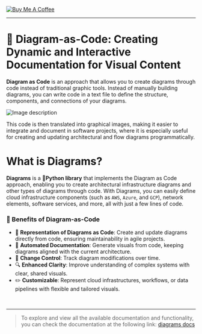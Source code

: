 [![Buy Me A Coffee](https://img.shields.io/badge/Buy%20Me%20A%20Coffee-support%20my%20work-FFDD00?style=flat&labelColor=101010&logo=buy-me-a-coffee&logoColor=white)](https://www.buymeacoffee.com/r0mymendez)

---

# 🎨 Diagram-as-Code: Creating Dynamic and Interactive Documentation for Visual Content
**Diagram as Code** is an approach that allows you to create diagrams through code instead of traditional graphic tools. Instead of manually building diagrams, you can write code in a text file to define the structure, components, and connections of your diagrams.  

![Image description](https://dev-to-uploads.s3.amazonaws.com/uploads/articles/8htajk1ztiftm5we9x2y.png)

This code is then translated into graphical images, making it easier to integrate and document in software projects, where it is especially useful for creating and updating architectural and flow diagrams programmatically.

# What is Diagrams?  
**Diagrams** is a **🐍Python library** that implements the Diagram as Code approach, enabling you to create architectural infrastructure diagrams and other types of diagrams through code. With Diagrams, you can easily define cloud infrastructure components (such as `AWS`, `Azure`, and `GCP`), network elements, software services, and more, all with just a few lines of code.

### 🎉 Benefits of Diagram-as-Code
* 📝 **Representation of Diagrams as Code**: Create and update diagrams directly from code, ensuring maintainability in agile projects.
* 📑 **Automated Documentation**: Generate visuals from code, keeping diagrams aligned with the current architecture.
* 🔄 **Change Control**: Track diagram modifications over time.
* 🔍 **Enhanced Clarity**: Improve understanding of complex systems with clear, shared visuals.
* ✏️ **Customizable**: Represent cloud infrastructures, workflows, or data pipelines with flexible and tailored visuals.
  
<br>

---

> To explore and view all the available documentation and functionality, you can check the documentation at the following link: [diagrams docs](https://diagrams.mingrammer.com/)
